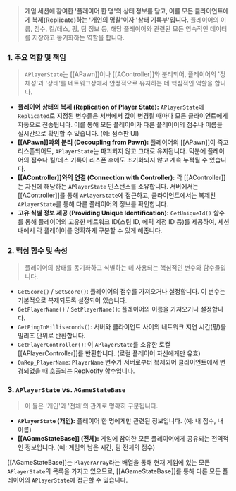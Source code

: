 > **게임 세션에 참여한 '플레이어 한 명'의 상태 정보를 담고, 이를 모든 클라이언트에게 복제(Replicate)하는 '개인의 명찰'이자 '상태 기록부'입니다.** 플레이어의 이름, 점수, 킬/데스, 핑, 팀 정보 등, 해당 플레이어와 관련된 모든 영속적인 데이터를 저장하고 동기화하는 역할을 합니다.

### **1. 주요 역할 및 책임**
> `APlayerState`는 [[APawn]]이나 [[AController]]와 분리되어, 플레이어의 '정체성'과 '상태'를 네트워크상에서 안정적으로 유지하는 데 핵심적인 역할을 합니다.
* **플레이어 상태의 복제 (Replication of Player State):**
    `APlayerState`에 `Replicated`로 지정된 변수들은 서버에서 값이 변경될 때마다 모든 클라이언트에게 자동으로 전송됩니다. 이를 통해 모든 플레이어가 다른 플레이어의 점수나 이름을 실시간으로 확인할 수 있습니다. (예: 점수판 UI)
* **[[APawn]]과의 분리 (Decoupling from Pawn):**
    플레이어의 [[APawn]]이 죽고 리스폰되어도, `APlayerState`는 파괴되지 않고 그대로 유지됩니다. 덕분에 플레이어의 점수나 킬/데스 기록이 리스폰 후에도 초기화되지 않고 계속 누적될 수 있습니다.
* **[[AController]]와의 연결 (Connection with Controller):**
    각 [[AController]]는 자신에 해당하는 `APlayerState` 인스턴스를 소유합니다. 서버에서는 [[AController]]를 통해 `APlayerState`에 접근하고, 클라이언트에서는 복제된 `APlayerState`를 통해 다른 플레이어의 정보를 확인합니다.
* **고유 식별 정보 제공 (Providing Unique Identification):**
    `GetUniqueId()` 함수를 통해 플레이어의 고유한 네트워크 ID(스팀 ID, 에픽 계정 ID 등)를 제공하여, 세션 내에서 각 플레이어를 명확하게 구분할 수 있게 해줍니다.

### **2. 핵심 함수 및 속성**
> 플레이어의 상태를 동기화하고 식별하는 데 사용되는 핵심적인 변수와 함수들입니다.
* `GetScore()` / `SetScore()`:
    플레이어의 점수를 가져오거나 설정합니다. 이 변수는 기본적으로 복제되도록 설정되어 있습니다.
* `GetPlayerName()` / `SetPlayerName()`:
    플레이어의 이름을 가져오거나 설정합니다.
* `GetPingInMilliseconds()`:
    서버와 클라이언트 사이의 네트워크 지연 시간(핑)을 밀리초 단위로 반환합니다.
* `GetPlayerController()`:
    이 `APlayerState`를 소유한 로컬 [[APlayerController]]를 반환합니다. (로컬 플레이어 자신에게만 유효)
* `OnRep_PlayerName`:
    `PlayerName` 변수가 서버로부터 복제되어 클라이언트에서 변경되었을 때 호출되는 RepNotify 함수입니다.

### **3. `APlayerState` vs. `AGameStateBase`**
> 이 둘은 '개인'과 '전체'의 관계로 명확히 구분됩니다.
* **`APlayerState` (개인):**
    플레이어 한 명에게만 관련된 정보입니다. (예: 내 점수, 내 이름)
* **[[AGameStateBase]] (전체):**
    게임에 참여한 모든 플레이어에게 공유되는 전역적인 정보입니다. (예: 게임의 남은 시간, 팀 전체의 점수)

[[AGameStateBase]]는 `PlayerArray`라는 배열을 통해 현재 게임에 있는 모든 `APlayerState`의 목록을 가지고 있으므로, [[AGameStateBase]]를 통해 다른 모든 플레이어의 `APlayerState`에 접근할 수 있습니다.